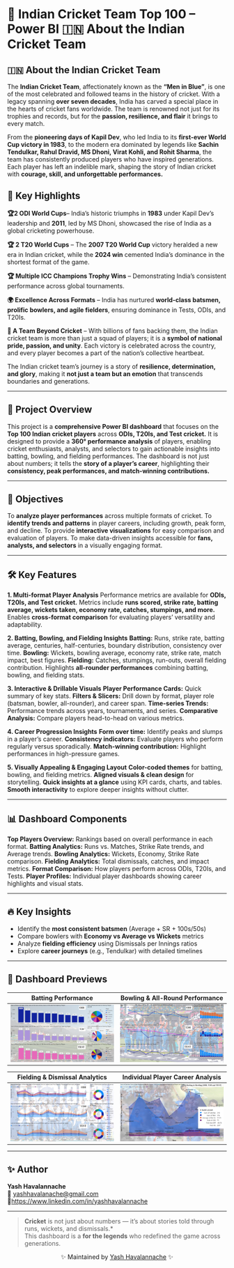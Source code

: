 # 🏏 Indian Cricket Team Top 100 – Power BI 🇮🇳 About the Indian Cricket Team

## 🇮🇳 About the Indian Cricket Team
The **Indian Cricket Team**, affectionately known as the **“Men in Blue”**, is one of the most celebrated and followed teams in the history of cricket. With a legacy spanning **over seven decades**, India has carved a special place in the hearts of cricket fans worldwide. The team is renowned not just for its trophies and records, but for the **passion, resilience, and flair** it brings to every match.

From the **pioneering days of Kapil Dev**, who led India to its **first-ever World Cup victory in 1983**, to the modern era dominated by legends like **Sachin Tendulkar, Rahul Dravid, MS Dhoni, Virat Kohli, and Rohit Sharma**, the team has consistently produced players who have inspired generations. Each player has left an indelible mark, shaping the story of Indian cricket with **courage, skill, and unforgettable performances.**

## 🌟 Key Highlights
 **🏆2 ODI World Cups**– India’s historic triumphs in **1983** under Kapil Dev’s leadership and **2011**, led by MS Dhoni, showcased the rise of India as a global cricketing powerhouse.

**🏆 2 T20 World Cups** – The **2007 T20 World Cup** victory heralded a new era in Indian cricket, while the **2024 win** cemented India’s dominance in the shortest format of the game.

**🏆 Multiple ICC Champions Trophy Wins** – Demonstrating India’s consistent performance across global tournaments.

**🌍 Excellence Across Formats** – India has nurtured **world-class batsmen, prolific bowlers, and agile fielders**, ensuring dominance in Tests, ODIs, and T20Is.

**💙 A Team Beyond Cricket** – With billions of fans backing them, the Indian cricket team is more than just a squad of players; it is a **symbol of national pride, passion, and unity**. Each victory is celebrated across the country, and every player becomes a part of the nation’s collective heartbeat.

The Indian cricket team’s journey is a story of **resilience, determination, and glory**, making it **not just a team but an emotion** that transcends boundaries and generations.

---

## 📖 Project Overview  
This project is a **comprehensive Power BI dashboard** that focuses on the **Top 100 Indian cricket players** across **ODIs, T20Is, and Test cricket.** It is designed to provide a **360° performance analysis** of players, enabling cricket enthusiasts, analysts, and selectors to gain actionable insights into batting, bowling, and fielding performances. The dashboard is not just about numbers; it tells the **story of a player’s career**, highlighting their **consistency, peak performances, and match-winning contributions.**

---
## 🎯 Objectives
To **analyze player performances** across multiple formats of cricket.
To **identify trends and patterns** in player careers, including growth, peak form, and decline.
To provide **interactive visualizations** for easy comparison and evaluation of players.
To make data-driven insights accessible for **fans, analysts, and selectors** in a visually engaging format.

---
## 🛠 Key Features
**1. Multi-format Player Analysis**
Performance metrics are available for **ODIs, T20Is, and Test cricket.**
Metrics include **runs scored, strike rate, batting average, wickets taken, economy rate, catches, stumpings, and more.**
Enables **cross-format comparison** for evaluating players’ versatility and adaptability.

**2. Batting, Bowling, and Fielding Insights**
**Batting:** Runs, strike rate, batting average, centuries, half-centuries, boundary distribution, consistency over time.
**Bowling:** Wickets, bowling average, economy rate, strike rate, match impact, best figures.
**Fielding:** Catches, stumpings, run-outs, overall fielding contribution.
Highlights **all-rounder performances** combining batting, bowling, and fielding stats.

**3. Interactive & Drillable Visuals**
**Player Performance Cards:** Quick summary of key stats.
**Filters & Slicers:** Drill down by format, player role (batsman, bowler, all-rounder), and career span.
**Time-series Trends:** Performance trends across years, tournaments, and series.
**Comparative Analysis:** Compare players head-to-head on various metrics.

**4. Career Progression Insights**
**Form over time:** Identify peaks and slumps in a player’s career.
**Consistency indicators:** Evaluate players who perform regularly versus sporadically.
**Match-winning contribution:** Highlight performances in high-pressure games.

**5. Visually Appealing & Engaging Layout**
**Color-coded themes** for batting, bowling, and fielding metrics.
**Aligned visuals & clean design** for storytelling.
**Quick insights at a glance** using KPI cards, charts, and tables.
**Smooth interactivity** to explore deeper insights without clutter.

---

## 📊 Dashboard Components

**Top Players Overview:** Rankings based on overall performance in each format.
**Batting Analytics:** Runs vs. Matches, Strike Rate trends, and Average trends.
**Bowling Analytics:** Wickets, Economy, Strike Rate comparison.
**Fielding Analytics:** Total dismissals, catches, and impact metrics.
**Format Comparison:** How players perform across ODIs, T20Is, and Tests.
**Player Profiles:** Individual player dashboards showing career highlights and visual stats.


---

## 🔥 Key Insights  
- Identify the **most consistent batsmen** (Average + SR + 100s/50s)  
- Compare bowlers with **Economy vs Average vs Wickets** metrics  
- Analyze **fielding efficiency** using Dismissals per Innings ratios  
- Explore **career journeys** (e.g., Tendulkar) with detailed timelines  

---


## 📸 Dashboard Previews   

| Batting Performance | Bowling & All-Round Performance |
|----------------------|--------------------------------|
| <img src="images/top%2010%20batters.png" width="400"/> | <img src="images/top%2010%20bowlers.png" width="400"/> |

| Fielding & Dismissal Analytics | Individual Player Career Analysis |
|--------------------------------|----------------------------------|
| <img src="images/top%2010%20fielders.png" width="400"/> | <img src="images/top%20performers.png" width="400"/> |

---

## ✨ Author  
**Yash Havalannache**  
📧 yashhavalanache@gmail.com 
🔗https://www.linkedin.com/in/yashhavalannache 

---

> **Cricket** is not just about numbers — it’s about stories told through runs, wickets, and dismissals.*  
This dashboard is a **for the legends** who redefined the game across generations.  



<p align="center"> ✨ Maintained by <a href="https://github.com/yashhavalannache">Yash Havalannache</a> ✨ </p> 